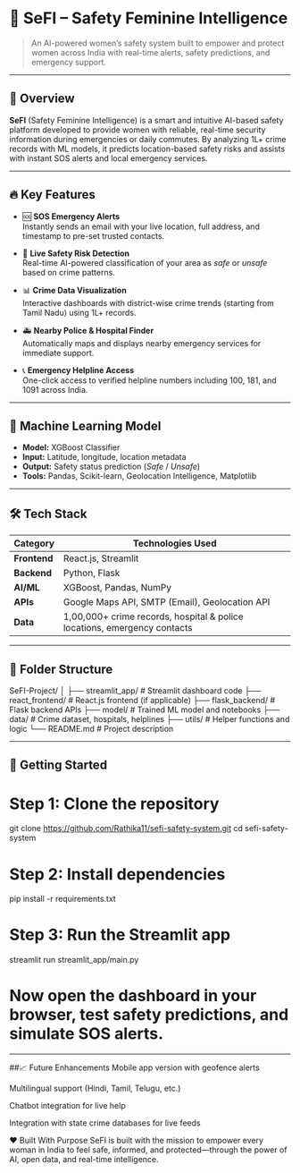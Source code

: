 # 🚨 SeFI – Safety Feminine Intelligence

> An AI-powered women’s safety system built to empower and protect women across India with real-time alerts, safety predictions, and emergency support.

---

## 🌟 Overview

**SeFI** (Safety Feminine Intelligence) is a smart and intuitive AI-based safety platform developed to provide women with reliable, real-time security information during emergencies or daily commutes. By analyzing 1L+ crime records with ML models, it predicts location-based safety risks and assists with instant SOS alerts and local emergency services.

---

## 🔥 Key Features

- 🆘 **SOS Emergency Alerts**  
  Instantly sends an email with your live location, full address, and timestamp to pre-set trusted contacts.

- 📍 **Live Safety Risk Detection**  
  Real-time AI-powered classification of your area as *safe* or *unsafe* based on crime patterns.

- 📊 **Crime Data Visualization**  
  Interactive dashboards with district-wise crime trends (starting from Tamil Nadu) using 1L+ records.

- 🚑 **Nearby Police & Hospital Finder**  
  Automatically maps and displays nearby emergency services for immediate support.

- 📞 **Emergency Helpline Access**  
  One-click access to verified helpline numbers including 100, 181, and 1091 across India.

---

## 🧠 Machine Learning Model

- **Model:** XGBoost Classifier  
- **Input:** Latitude, longitude, location metadata  
- **Output:** Safety status prediction (*Safe* / *Unsafe*)  
- **Tools:** Pandas, Scikit-learn, Geolocation Intelligence, Matplotlib

---

## 🛠 Tech Stack

| Category       | Technologies Used                             |
|----------------|------------------------------------------------|
| **Frontend**   | React.js, Streamlit                           |
| **Backend**    | Python, Flask                                 |
| **AI/ML**      | XGBoost, Pandas, NumPy                        |
| **APIs**       | Google Maps API, SMTP (Email), Geolocation API |
| **Data**       | 1,00,000+ crime records, hospital & police locations, emergency contacts |

---

## 📂 Folder Structure

SeFI-Project/
│
├── streamlit_app/ # Streamlit dashboard code
├── react_frontend/ # React.js frontend (if applicable)
├── flask_backend/ # Flask backend APIs
├── model/ # Trained ML model and notebooks
├── data/ # Crime dataset, hospitals, helplines
├── utils/ # Helper functions and logic
└── README.md # Project description


---

## 🚀 Getting Started

# Step 1: Clone the repository
git clone https://github.com/Rathika11/sefi-safety-system.git
cd sefi-safety-system

# Step 2: Install dependencies
pip install -r requirements.txt

# Step 3: Run the Streamlit app
streamlit run streamlit_app/main.py

# Now open the dashboard in your browser, test safety predictions, and simulate SOS alerts.
----


##📈 Future Enhancements
Mobile app version with geofence alerts

Multilingual support (Hindi, Tamil, Telugu, etc.)

Chatbot integration for live help

Integration with state crime databases for live feeds

❤️ Built With Purpose
SeFI is built with the mission to empower every woman in India to feel safe, informed, and protected—through the power of AI, open data, and real-time intelligence.

